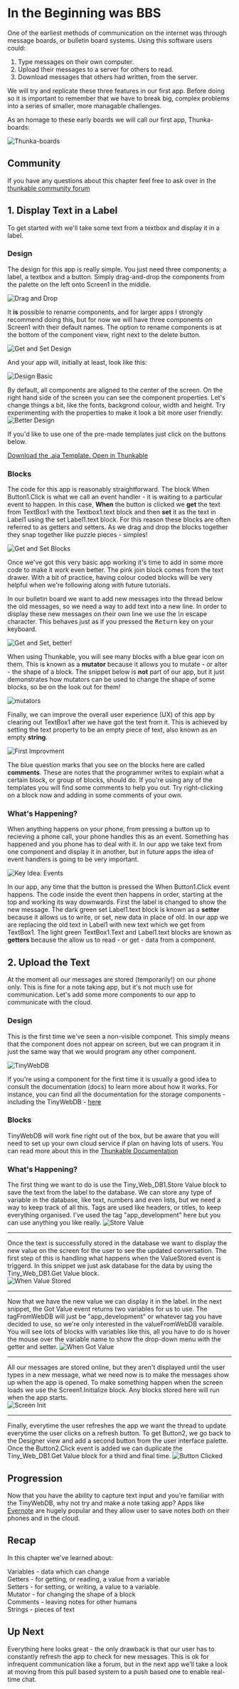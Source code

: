 # In the Beginning was BBS

One of the earliest methods of communication on the internet was through message boards, or bulletin board systems. Using this software users could:

1. Type messages on their own computer.
2. Upload their messages to a server for others to read.
3. Download messages that others had written, from the server.

We will try and replicate these three features in our first app. Before doing so it is important to remember that we have to break big, complex problems into a series of smaller, more managable challenges. 

As an homage to these early boards we will call our first app, Thunka-boards:

![Thunka-boards](img/Thunka-boards.png)

## Community

If you have any questions about this chapter feel free to ask over in the [thunkable community forum](http://community.thunkable.com/t/teoc-1-thunkaboards/2773?u=domhnall)

## 1. Display Text in a Label

To get started with we'll take some text from a textbox and display it in a label.

### Design

The design for this app is really simple. You just need three components; a label, a textbox and a button. Simply drag-and-drop the components from the palette on the left onto Screen1 in the middle.

![Drag and Drop](img/get_and_set.gif)

It **is** possible to rename components, and for larger apps I strongly recommend doing this, but for now we will have three components on Screen1 with their default names. The option to rename components is at the bottom of the component view, right next to the delete button.

![Get and Set Design](img/comp_get_and_set.png)

And your app will, initially at least, look like this:

![Design Basic](img/design_gas_basic.png)

By default, all components are aligned to the center of the screen. On the right hand side of the screen you can see the component properties. Let's change things a bit, like the fonts, backgrond colour, width and height. Try experimenting with the properties to make it look a bit more user friendly:
![Better Design](img/design_gas.png)

If you'd like to use one of the pre-made templates just click on the buttons below.

<!-- <button>Open Design in Thunkable</button>
 -->
<a href="https://github.com/domhnallohanlon/thunkable_book_1/blob/master/aia/thunka_boards_template.aia" download class="flat_btn"><i class="fa fa-cloud-download"></i>
	Download the .aia Template.
</a>
<a href="http://app.thunkable.com/?repo=raw.githubusercontent.com/domhnallohanlon/thunkable_book_1/master/aia/thunka_boards_template.asc" class="flat_btn" target="_blank">
	<i class="fa fa-code-fork"></i> Open in Thunkable
</a>


### Blocks

The code for this app is reasonably straightforward. The block <span class="block control">When Button1.Click</span> is what we call an event handler - it is waiting to a particular event to happen. In this case, **When** the button is clicked we **get** the text from TextBox1 with the <span class="block getter">Textbox1.text</span> block and then **set** it as the text in Label1 using the <span class="block setter">set Label1.text</span> block. For this reason these blocks are often referred to as getters and setters. As we drag and drop the blocks together they snap together like puzzle pieces - simples!

![Get and Set Blocks](img/get_and_set_blocks1.gif)

<!-- ![Get and Set Blocks](img/blocks_get_and_set.png) -->

Once we've got this very basic app working it's time to add in some more code to make it work even better. The pink <span class="block text">join</span> block comes from the text drawer. With a bit of practice, having colour coded blocks will be very helpful when we're following along with future tutorials. 

In our bulletin board we want to add new messages into the thread below the old messages, so we need a way to add text into a new line. In order to display these new messages on their own line we use the *\n* escape character. This behaves just as if you pressed the <kbd>Return</kbd> key on your keyboard.

![Get and Set, better!](img/get_and_set_blocks2.gif)

When using Thunkable, you will see many blocks with a blue gear icon on them. This is known as a **mutator** because it allows you to mutate - or alter - the shape of a block. The snippet below is **not** part of our app, but it just demonstrates how mutators can be used to change the shape of some blocks, so be on the look out for them!

![mutators](img/mutator.gif)

Finally, we can improve the overall user experience (UX) of this app by clearing out TextBox1 after we have got the text from it. This is achieved by setting the text property to be an empty piece of text, also known as an empty **string**.

![First Improvment](img/blocks_gas_better.png)

The blue question marks that you see on the blocks here are called **comments**. These are notes that the programmer writes to explain what a certain block, or group of blocks, should do. If you're using any of the templates you will find some comments to help you out. Try right-clicking on a block now and adding in some comments of your own.

### What's Happening?

When anything happens on your phone, from pressing a button up to recieving a phone call, your phone handles this as an event. Something has happened and you phone has to deal with it. In our app we take text from one component and display it in another, but in future apps the idea of event handlers is going to be very important. 

![Key Idea: Events](img/key_event.png)

In our app, any time that the button is pressed the <span class="block control">When Button1.Click</span> event happens. The code inside the event then happens in order, starting at the top and working its way downwards. 
First the label is changed to show the new message. The dark green <span class="block setter">set Label1.text</span> block is known as a **setter** because it allows us to write, or set, new data in place of old. In our app we are replacing the old text in Label1 with new text which we get from TextBox1. The light green <span class="block getter">TextBox1.Text</span> and <span class="block getter">Label1.text</span> blocks are known as **getters** because the allow us to read - or get - data from a component.

## 2. Upload the Text

At the moment all our messages are stored (temporarily!) on our phone only. This is fine for a note taking app, but it's not much use for communication. Let's add some more components to our app to communicate with the cloud. 

### Design

This is the first time we've seen a non-visible componet. This simply means that the component does not appear on screen, but we can program it in just the same way that we would program any other component.

![TinyWebDB](img/comp_thunkaboards.png)

If you're using a component for the first time it is usually a good idea to consult the documentation (docs) to learn more about how it works. For instance, you can find all the documentation for the storage components - including the TinyWebDB - [here](http://thunkable.com/reference/components/storage_components.html)

### Blocks

TinyWebDB will work fine right out of the box, but be aware that you will need to set up your own cloud service if plan on having lots of users. You can read more about this in the [Thunkable Documentation](http://thunkable.com/explore/custom-tinywebdb-service.html)

### What's Happening?

The first thing we want to do is use the <span class="block procedure">Tiny_Web_DB1.Store Value</span> block to save the text from the label to the database. We can store any type of variable in the database, like text, numbers and even lists, but we need a way to keep track of all this. Tags are used like headers, or titles, to keep everything organised. I've used the tag "app_development" here but you can use anything you like really.
![Store Value](img/store_value.gif)
<hr>

Once the text is successfully stored in the database we want to display the new value on the screen for the user to see the updated conversation. The first step of this is handling what happens when the ValueStored event is triggerd. In this snippet we just ask database for the data by using the <span class="block procedure">Tiny_Web_DB1.Get Value</span> block.  
![When Value Stored](img/when_value_stored.gif)
<hr>

Now that we have the new value we can display it in the label. In the next snippet, the <span class="block control">Got Value</span> event returns two variables for us to use. The <span class="block variable">tagFromWebDB</span> will just be "app_development" or whatever tag you have decided to use, so we're only interested in the <span class="block variable">valueFromWebDB</span> varaible. You will see lots of blocks with variables like this, all you have to do is hover  the mouse over the variable name to show the drop-down menu with the getter and setter.
![When Got Value](img/when_got_value.gif)
<hr>

All our messages are stored online, but they aren't displayed until the user types in a new message, what we need now is to make the messages show up when the app is opened. To make something happen when the screen loads we use the <span class="block control">Screen1.Initialize</span> block. Any blocks stored here will run when the app starts.  
![Screen Init](img/when_screen_initialize.gif)
<hr>

Finally, everytime the user refreshes the app we want the thread to update everytime the user clicks on a refresh button. To get Button2, we go back to the Designer view and add a second button from the user interface palette. Once the <span class="block control">Button2.Click</span> event is added we can duplicate the <span class="block procedure">Tiny_Web_DB1.Get Value</span> block for a third and final time. 
![Button Clicked](img/btn_get_value.gif)


## Progression


Now that you have the ability to capture text input and you're familiar with the TinyWebDB, why not try and make a note taking app? Apps like [Evernote](https://play.google.com/store/apps/details?id=com.evernote) are hugely popular and they allow user to save notes both on their phones and in the cloud.

## Recap

In this chapter we've learned about:

Variables - data which can change  
Getters - for getting, or reading, a value from a variable  
Setters - for setting, or writing, a value to a variable.  
Mutator - for changing the shape of a block  
Comments - leaving notes for other humans  
Strings - pieces of text  

## Up Next

Everything here looks great - the only drawback is that our user has to constantly refresh the app to check for new messages. This is ok for infrequent communication like a forum, but in the next app we'll take a look at moving from this pull based system to a push based one to enable real-time chat.



